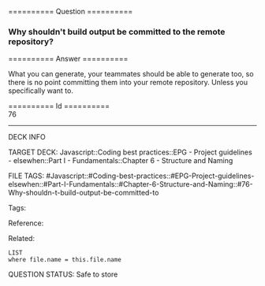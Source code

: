 ========== Question ==========  

### Why shouldn't build output be committed to the remote repository?  

========== Answer ==========  

What you can generate, your teammates should be able to generate too, so there is no point committing them into your remote repository. Unless you specifically want to.

========== Id ==========  
76

---

DECK INFO

TARGET DECK: Javascript::Coding best practices::EPG - Project guidelines - elsewhen::Part I - Fundamentals::Chapter 6 - Structure and Naming

FILE TAGS: #Javascript::#Coding-best-practices::#EPG-Project-guidelines-elsewhen::#Part-I-Fundamentals::#Chapter-6-Structure-and-Naming::#76-Why-shouldn-t-build-output-be-committed-to

Tags:

Reference:

Related:

```dataview
LIST
where file.name = this.file.name
```

QUESTION STATUS: Safe to store

